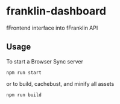 # franklin-dashboard

fFrontend interface into fFranklin API

## Usage

To start a Browser Sync server

```
npm run start
```

or to build, cachebust, and minify all assets

```
npm run build
```
